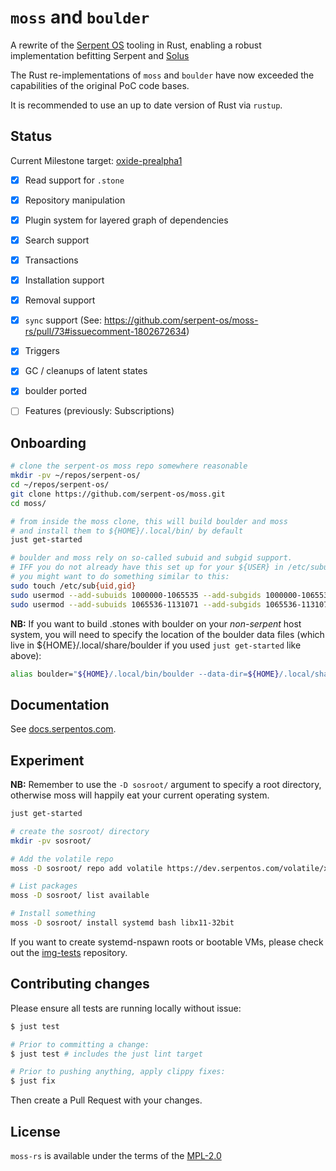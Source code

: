 # `moss` and `boulder`

A rewrite of the [Serpent OS](https://serpentos.com) tooling in Rust, enabling a robust implementation befitting Serpent and [Solus](https://getsol.us)

The Rust re-implementations of `moss` and `boulder` have now exceeded the capabilities of the original PoC code bases.

It is recommended to use an up to date version of Rust via `rustup`.


## Status

Current Milestone target: [oxide-prealpha1](https://github.com/serpent-os/moss/milestone/1)

 - [x] Read support for `.stone`
 - [x] Repository manipulation
 - [x] Plugin system for layered graph of dependencies
 - [x] Search support
 - [x] Transactions
 - [x] Installation support
 - [x] Removal support
 - [x] `sync` support (See: https://github.com/serpent-os/moss-rs/pull/73#issuecomment-1802672634)
 - [x] Triggers
 - [x] GC / cleanups of latent states
 - [x] boulder ported
 - [ ] Features (previously: Subscriptions)


## Onboarding

```bash
# clone the serpent-os moss repo somewhere reasonable
mkdir -pv ~/repos/serpent-os/
cd ~/repos/serpent-os/
git clone https://github.com/serpent-os/moss.git
cd moss/

# from inside the moss clone, this will build boulder and moss
# and install them to ${HOME}/.local/bin/ by default
just get-started

# boulder and moss rely on so-called subuid and subgid support.
# IFF you do not already have this set up for your ${USER} in /etc/subuid and /etc/subuid
# you might want to do something similar to this:
sudo touch /etc/sub{uid,gid}
sudo usermod --add-subuids 1000000-1065535 --add-subgids 1000000-1065535 root
sudo usermod --add-subuids 1065536-1131071 --add-subgids 1065536-1131071 ${USER}
```

**NB:** If you want to build .stones with boulder on your _non-serpent_ host system, you will need to specify the
location of the boulder data files (which live in ${HOME}/.local/share/boulder if you used `just get-started` like above):

```bash
alias boulder="${HOME}/.local/bin/boulder --data-dir=${HOME}/.local/share/boulder/ --config-dir=${HOME}/.local/share/boulder/ --moss-root=${HOME}/.cache/boulder/"
```


## Documentation

See [docs.serpentos.com](https://docs.serpentos.com/).


## Experiment

**NB:** Remember to use the `-D sosroot/` argument to specify a root directory, otherwise moss will happily
eat your current operating system.


```bash
just get-started

# create the sosroot/ directory
mkdir -pv sosroot/

# Add the volatile repo
moss -D sosroot/ repo add volatile https://dev.serpentos.com/volatile/x86_64/stone.index

# List packages
moss -D sosroot/ list available

# Install something
moss -D sosroot/ install systemd bash libx11-32bit
```

If you want to create systemd-nspawn roots or bootable VMs, please check out the [img-tests](https://github.com/serpent-os/img-tests) repository.


## Contributing changes

Please ensure all tests are running locally without issue:

```bash
$ just test

# Prior to committing a change:
$ just test # includes the just lint target

# Prior to pushing anything, apply clippy fixes:
$ just fix
```

Then create a Pull Request with your changes.

## License

`moss-rs` is available under the terms of the [MPL-2.0](https://spdx.org/licenses/MPL-2.0.html)
